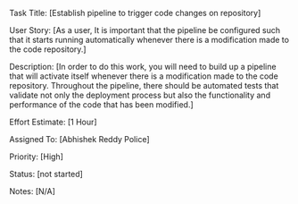 Task Title: [Establish pipeline to trigger code changes on repository]

User Story: [As a user, It is important that the pipeline be configured such that it starts running automatically whenever there is a modification made to the code repository.]

Description: [In order to do this work, you will need to build up a pipeline that will activate itself whenever there is a modification made to the code repository. Throughout the pipeline, there should be automated tests that validate not only the deployment process but also the functionality and performance of the code that has been modified.]

Effort Estimate: [1 Hour]

Assigned To: [Abhishek Reddy Police]

Priority: [High]

Status: [not started]

Notes: [N/A]